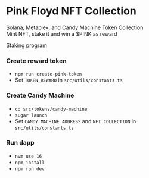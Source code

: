 # Pink Floyd NFT Collection

Solana, Metaplex, and Candy Machine Token Collection
<br>
Mint NFT, stake it and win a $PINK as reward

[Staking program](https://github.com/KevinFiorentino/solana-nft-staking)

### Create reward token

- `npm run create-pink-token`
- Set `TOKEN_REWARD` in `src/utils/constants.ts`

### Create Candy Machine

- `cd src/tokens/candy-machine`
- `sugar launch`
- Set `CANDY_MACHINE_ADDRESS` and `NFT_COLLECTION` in `src/utils/constants.ts`

### Run dapp

- `nvm use 16`
- `npm install`
- `npm run dev`
